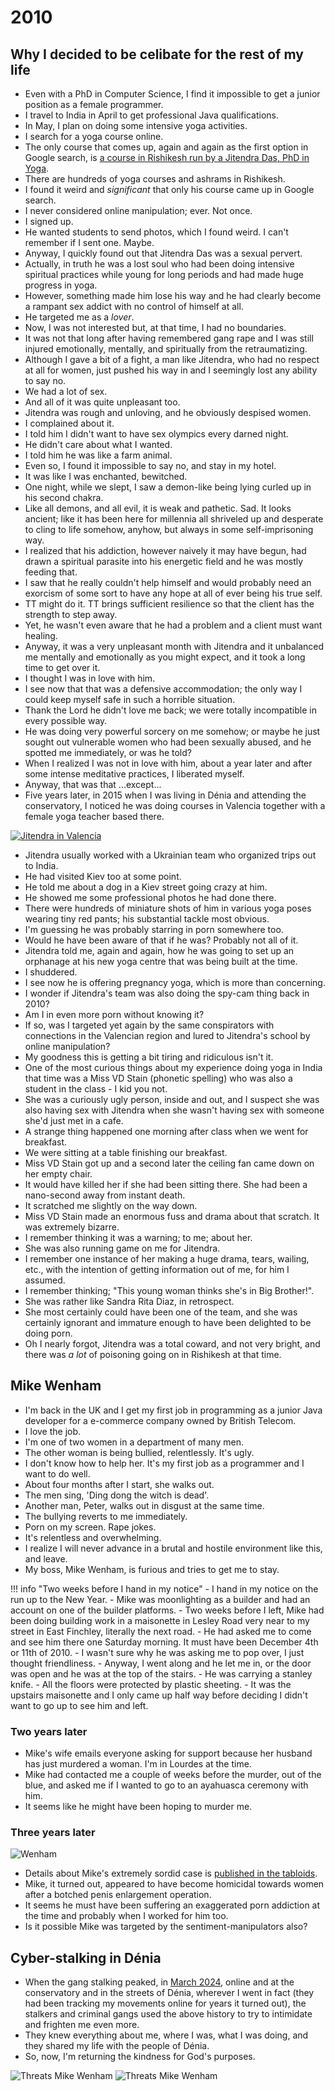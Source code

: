 # 2010

<div id="google_translate_element"></div>
<script type="text/javascript" src="//translate.google.com/translate_a/element.js?cb=googleTranslateElementInit"></script>
<script type="text/javascript">
function googleTranslateElementInit() {
  new google.translate.TranslateElement({pageLanguage: 'en'}, 'google_translate_element');
}
</script>

## Why I decided to be celibate for the rest of my life

- Even with a PhD in Computer Science, I find it impossible to get a junior position as a female programmer.
- I travel to India in April to get professional Java qualifications.
- In May, I plan on doing some intensive yoga activities.
- I search for a yoga course online.
- The only course that comes up, again and again as the first option in Google search, is [a course in Rishikesh run by a Jitendra Das, PhD in Yoga](https://www.patanjaliyogafoundation.com/).
- There are hundreds of yoga courses and ashrams in Rishikesh. 
- I found it weird and *significant* that only his course came up in Google search.
- I never considered online manipulation; ever. Not once.
- I signed up.
- He wanted students to send photos, which I found weird. I can't remember if I sent one. Maybe.
- Anyway, I quickly found out that Jitendra Das was a sexual pervert.
- Actually, in truth he was a lost soul who had been doing intensive spiritual practices while young for long periods and had made huge progress in yoga.
- However, something made him lose his way and he had clearly become a rampant sex addict with no control of himself at all.
- He targeted me as a *lover*.
- Now, I was not interested but, at that time, I had no boundaries.
- It was not that long after having remembered gang rape and I was still injured emotionally, mentally, and spiritually from the retraumatizing.
- Although I gave a bit of a fight, a man like Jitendra, who had no respect at all for women, just pushed his way in and I seemingly lost any ability to say no.
- We had a lot of sex.
- And all of it was quite unpleasant too.
- Jitendra was rough and unloving, and he obviously despised women.
- I complained about it.
- I told him I didn't want to have sex olympics every darned night.
- He didn't care about what I wanted.
- I told him he was like a farm animal.
- Even so, I found it impossible to say no, and stay in my hotel.
- It was like I was enchanted, bewitched.
- One night, while we slept, I saw a demon-like being lying curled up in his second chakra.
- Like all demons, and all evil, it is weak and pathetic. Sad. It looks ancient; like it has been here for millennia all shriveled up and desperate to cling to life somehow, anyhow, but always in some self-imprisoning way.
- I realized that his addiction, however naively it may have begun, had drawn a spiritual parasite into his energetic field and he was mostly feeding that.
- I saw that he really couldn't help himself and would probably need an exorcism of some sort to have any hope at all of ever being his true self.
- TT might do it. TT brings sufficient resilience so that the client has the strength to step away.
- Yet, he wasn't even aware that he had a problem and a client must want healing.
- Anyway, it was a very unpleasant month with Jitendra and it unbalanced me mentally and emotionally as you might expect, and it took a long time to get over it.
- I thought I was in love with him. 
- I see now that that was a defensive accommodation; the only way I could keep myself safe in such a horrible situation.
- Thank the Lord he didn't love me back; we were totally incompatible in every possible way.
- He was doing very powerful sorcery on me somehow; or maybe he just sought out vulnerable women who had been sexually abused, and he spotted me immediately, or was he told?
- When I realized I was not in love with him, about a year later and after some intense meditative practices, I liberated myself.
- Anyway, that was that ...except...
- Five years later, in 2015 when I was living in Dénia and attending the conservatory, I noticed he was doing courses in Valencia together with a female yoga teacher based there.

[![Jitendra in Valencia](../../content/images/jitendra-in-valencia.png)](https://www.facebook.com/events/799780983439933/)

- Jitendra usually worked with a Ukrainian team who organized trips out to India.
- He had visited Kiev too at some point.
- He told me about a dog in a Kiev street going crazy at him.
- He showed me some professional photos he had done there. 
- There were hundreds of miniature shots of him in various yoga poses wearing tiny red pants; his substantial tackle most obvious.
- I'm guessing he was probably starring in porn somewhere too.
- Would he have been aware of that if he was? Probably not all of it.
- Jitendra told me, again and again, how he was going to set up an orphanage at his new yoga centre that was being built at the time. 
- I shuddered.
- I see now he is offering pregnancy yoga, which is more than concerning.
- I wonder if Jitendra's team was also doing the spy-cam thing back in 2010?
- Am I in even more porn without knowing it?
- If so, was I targeted yet again by the same conspirators with connections in the Valencian region and lured to Jitendra's school by online manipulation?
- My goodness this is getting a bit tiring and ridiculous isn't it.
- One of the most curious things about my experience doing yoga in India that time was a Miss VD Stain (phonetic spelling) who was also a student in the class - I kid you not.
- She was a curiously ugly person, inside and out, and I suspect she was also having sex with Jitendra when she wasn't having sex with someone she'd just met in a cafe.
- A strange thing happened one morning after class when we went for breakfast.
- We were sitting at a table finishing our breakfast. 
- Miss VD Stain got up and a second later the ceiling fan came down on her empty chair.
- It would have killed her if she had been sitting there. She had been a nano-second away from instant death.
- It scratched me slightly on the way down.
- Miss VD Stain made an enormous fuss and drama about that scratch. It was extremely bizarre.
- I remember thinking it was a warning; to me; about her.
- She was also running game on me for Jitendra. 
- I remember one instance of her making a huge drama, tears, wailing, etc., with the intention of getting information out of me, for him I assumed.
- I remember thinking; "This young woman thinks she's in Big Brother!".
- She was rather like Sandra Rita Diaz, in retrospect.
- She most certainly could have been one of the team, and she was certainly ignorant and immature enough to have been delighted to be doing porn.
- Oh I nearly forgot, Jitendra was a total coward, and not very bright, and there was *a lot* of poisoning going on in Rishikesh at that time.

## Mike Wenham

- I'm back in the UK and I get my first job in programming as a junior Java developer for a e-commerce company owned by British Telecom.
- I love the job.
- I'm one of two women in a department of many men.
- The other woman is being bullied, relentlessly. It's ugly.
- I don't know how to help her. It's my first job as a programmer and I want to do well.
- About four months after I start, she walks out.
- The men sing, 'Ding dong the witch is dead'.
- Another man, Peter, walks out in disgust at the same time.
- The bullying reverts to me immediately.
- Porn on my screen. Rape jokes.
- It's relentless and overwhelming.
- I realize I will never advance in a brutal and hostile environment like this, and leave.
- My boss, Mike Wenham, is furious and tries to get me to stay.

!!! info "Two weeks before I hand in my notice"
    - I hand in my notice on the run up to the New Year.
    - Mike was moonlighting as a builder and had an account on one of the builder platforms.
    - Two weeks before I left, Mike had been doing building work in a maisonette in Lesley Road very near to my street in East Finchley, literally the next road.
    - He had asked me to come and see him there one Saturday morning. It must have been December 4th or 11th of 2010.
    - I wasn't sure why he was asking me to pop over, I just thought friendliness.
    - Anyway, I went along and he let me in, or the door was open and he was at the top of the stairs. 
    - He was carrying a stanley knife.
    - All the floors were protected by plastic sheeting.
    - It was the upstairs maisonette and I only came up half way before deciding I didn't want to go up to see him and left.

### Two years later

- Mike's wife emails everyone asking for support because her husband has just murdered a woman. I'm in Lourdes at the time.
- Mike had contacted me a couple of weeks before the murder, out of the blue, and asked me if I wanted to go to an ayahuasca ceremony with him.
- It seems like he might have been hoping to murder me.

### Three years later

![Wenham](../../content/images/wenham.png)

- Details about Mike's extremely sordid case is [published in the tabloids](https://www.mirror.co.uk/news/uk-news/michael-wenham-dad-who-decapitated-5071160).
- Mike, it turned out, appeared to have become homicidal towards women after a botched penis enlargement operation.
- It seems he must have been suffering an exaggerated porn addiction at the time and probably when I worked for him too.
- Is it possible Mike was targeted by the sentiment-manipulators also?

## Cyber-stalking in Dénia

- When the gang stalking peaked, in [March 2024](../2024/march.md), online and at the conservatory and in the streets of Dénia, wherever I went in fact (they had been tracking my movements online for years it turned out), the stalkers and criminal gangs used the above history to try to intimidate and frighten me even more. 
- They knew everything about me, where I was, what I was doing, and they shared my life with the people of Dénia.
- So, now, I'm returning the kindness for God's purposes. 

![Threats Mike Wenham](../../content/images/threats/mike-wenham/march-threats-mike-wenham-1.png)
![Threats Mike Wenham](../../content/images/threats/mike-wenham/march-threats-mike-wenham-2.png)


